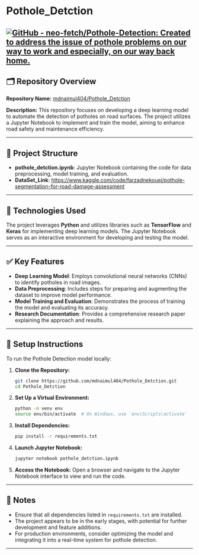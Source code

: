 # Pothole_Detction


[![GitHub - neo-fetch/Pothole-Detection: Created to address the issue of  pothole problems on our way to work and especially, on our way back home.](https://images.openai.com/static-rsc-1/kIuDbh482AP3rfAjaVy0j7iiduJDYhFBwTrfE65F8JN9m8DKV08M-NlMfLK4E3LphSxIE49zlY1TIez8wRQ51OEeSuRt90WB_dg3Lqz8_yLNb_B1epO13wsDmHwPATsL4MDuCLg4A_lf7GAxDgrB8A)](https://github.com/neo-fetch/Pothole-Detection?utm_source=chatgpt.com)
---

## 🗂️ Repository Overview

**Repository Name:** [mdnaimul404/Pothole_Detction](https://github.com/mdnaimul404/Pothole_Detction)

**Description:**
This repository focuses on developing a deep learning model to automate the detection of potholes on road surfaces. The project utilizes a Jupyter Notebook to implement and train the model, aiming to enhance road safety and maintenance efficiency.

---

## 📁 Project Structure

* **pothole_detction.ipynb**: Jupyter Notebook containing the code for data preprocessing, model training, and evaluation.
* **DataSet_Link**: https://www.kaggle.com/code/farzadnekouei/pothole-segmentation-for-road-damage-assessment


---

## 🧰 Technologies Used

The project leverages **Python** and utilizes libraries such as **TensorFlow** and **Keras** for implementing deep learning models. The Jupyter Notebook serves as an interactive environment for developing and testing the model.

---

## ✅ Key Features

* **Deep Learning Model**: Employs convolutional neural networks (CNNs) to identify potholes in road images.
* **Data Preprocessing**: Includes steps for preparing and augmenting the dataset to improve model performance.
* **Model Training and Evaluation**: Demonstrates the process of training the model and evaluating its accuracy.
* **Research Documentation**: Provides a comprehensive research paper explaining the approach and results.

---

## 🔧 Setup Instructions

To run the Pothole Detection model locally:

1. **Clone the Repository:**

   ```bash
   git clone https://github.com/mdnaimul404/Pothole_Detction.git
   cd Pothole_Detction
   ```

2. **Set Up a Virtual Environment:**

   ```bash
   python -m venv env
   source env/bin/activate  # On Windows, use `env\Scripts\activate`
   ```

3. **Install Dependencies:**

   ```bash
   pip install -r requirements.txt
   ```

4. **Launch Jupyter Notebook:**

   ```bash
   jupyter notebook pothole_detction.ipynb
   ```

5. **Access the Notebook:**
   Open a browser and navigate to the Jupyter Notebook interface to view and run the code.

---

## 📌 Notes

* Ensure that all dependencies listed in `requirements.txt` are installed.
* The project appears to be in the early stages, with potential for further development and feature additions.
* For production environments, consider optimizing the model and integrating it into a real-time system for pothole detection.

---
